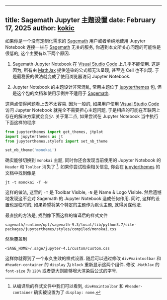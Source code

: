 
---
title: Sagemath Jupyter 主题设置
date: February 17, 2025
author: [kokic](/kokic.md)
---

如果你是一个没有定制化需求的 [Sagemath](https://www.sagemath.org) 用户或者单纯地使用 Jupyter Notebook 连接一些与 [Sagemath](https://www.sagemath.org) 无关的服务, 你遇到本文所关心问题的可能性是很低的, 这个主要有以下两个原因. 

1. Sagemath Jupyter Notebook 在 [Visual Studio Code](https://code.visualstudio.com) 上几乎不能使用. 这是因为, 所有由 [MathJax](https://www.mathjax.org) 提供渲染的公式都无法呈现, 甚至连 Cell 也不出现. 于是最稳妥的做法就变成了使用浏览器访问 Jupyter Notebook.  

2. Jupyter Notebook 的主题设计非常混乱, 常用主题位于 [jupyterthemes](https://github.com/dunovank/jupyter-themes) 包, 但是这个包的文档和使用示例并不适用于 [Sagemath](https://www.sagemath.org). 

这两点使得问题看上去不太容易. 因为一般的, 如果用户使用 [Visual Studio Code](https://code.visualstudio.com) 访问 Jupyter Notebook 就完全不需要担心主题问题, 于是相应的可能在互联网上存在的解决方案就会变少. 关于第二点, 如果尝试在 Jupyter Notebook 当中执行下面这样的程序 

```python
from jupyterthemes import get_themes, jtplot
import jupyterthemes as jt
from jupyterthemes.stylefx import set_nb_theme

set_nb_theme('monokai')
```

确实能够切换到 `monokai` 主题, 同时你还会发现当前使用的 Jupyter Notebook 的 `Header` 和 `Toolbar` 消失了 [^toolbar-display-none]. 如果你尝试检索相关信息, 你会在 [jupyterthemes](https://github.com/dunovank/jupyter-themes) 的文档中找到像是 

```shell
jt -t monokai -T -N
```

这样的做法, 这里的 `-T` 是 Toolbar Visible, `-N` 是 Name & Logo Visible. 然后遗憾地发现这不会对 Sagemath 的 Jupyter Notebook 造成任何作用. 同时, 这样的设置也是临时的, 如果希望将某个特定的主题作为默认主题, 就得另谋他法. 

最直接的方法是, 找到像下面这样的编译后的样式文件 

```
sagemath/runtime/opt/sagemath-9.3/local/lib/python3.7/site-packages/jupyterthemes/styles/compiled/monokai.css
```

然后覆盖到

```
<SAGE_HOME>/.sage/jupyter-4.1/custom/custom.css
```

这样你就得到了一个永久生效的样式设置. 随后可以通过修改 `div#maintoolbar` 和 `#header-container` 的 `display` 为 `block` 重新显示这两个组件. 修改 `.MathJax` 的 `font-size` 为 `120%` 或者更大则能够增大渲染后公式的字号. 

[^toolbar-display-none]: 从编译后的样式文件中我们可以看到, `div#maintoolbar` 和 `#header-container` 确实被设置为了 `display: none`. 
